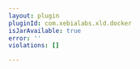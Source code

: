 ```yaml
---
layout: plugin
pluginId: com.xebialabs.xld.docker
isJarAvailable: true
error: ''
violations: []

---
```

